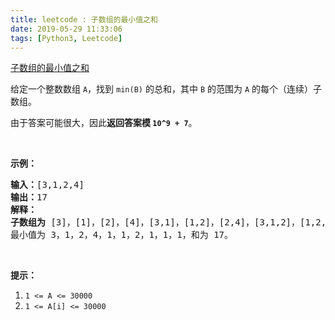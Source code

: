 ```yaml
---
title: leetcode : 子数组的最小值之和
date: 2019-05-29 11:33:06
tags: [Python3, Leetcode]
---
```


[子数组的最小值之和](https://leetcode-cn.com/problems/sum-of-subarray-minimums/)

<p>给定一个整数数组 <code>A</code>，找到 <code>min(B)</code>&nbsp;的总和，其中 <code>B</code> 的范围为&nbsp;<code>A</code> 的每个（连续）子数组。</p>

<!-- more -->

<p>由于答案可能很大，因此<strong>返回答案模 <code>10^9 + 7</code></strong>。</p>

<p>&nbsp;</p>

<p><strong>示例：</strong></p>

<pre><strong>输入：</strong>[3,1,2,4]
<strong>输出：</strong>17
<strong>解释：
子数组为 </strong>[3]，[1]，[2]，[4]，[3,1]，[1,2]，[2,4]，[3,1,2]，[1,2,4]，[3,1,2,4]。 
最小值为 3，1，2，4，1，1，2，1，1，1，和为 17。</pre>

<p>&nbsp;</p>

<p><strong>提示：</strong></p>

<ol>
	<li><code>1 &lt;= A &lt;= 30000</code></li>
	<li><code>1 &lt;= A[i] &lt;= 30000</code></li>
</ol>

<p>&nbsp;</p>
